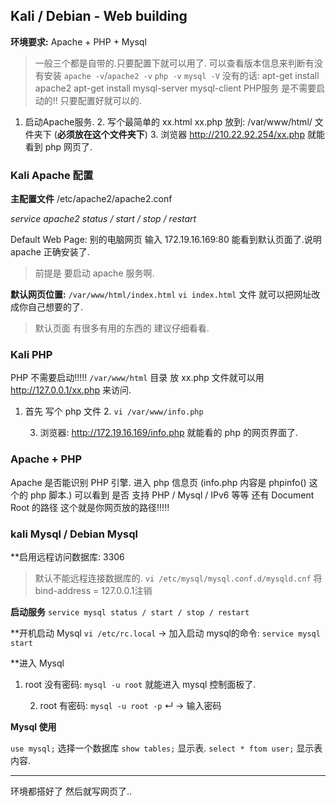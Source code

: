 ## Kali / Debian - Web building

**环境要求:** Apache + PHP + Mysql
> 一般三个都是自带的.只要配置下就可以用了.
> 可以查看版本信息来判断有没有安装  `apache -v`/`apache2 -v`  `php -v`  `mysql -V`
> 没有的话: 
> apt-get install apache2
> apt-get install mysql-server mysql-client 
> PHP服务 是不需要启动的!!  只要配置好就可以的.



1. 启动Apache服务. 
	2. 写个最简单的 xx.html xx.php 
		放到: /var/www/html/ 文件夹下 (**必须放在这个文件夹下**)
		3. 浏览器 http://210.22.92.254/xx.php 就能看到 php 网页了.

### Kali Apache 配置

**主配置文件** /etc/apache2/apache2.conf

*service apache2 status / start / stop / restart*

Default Web Page:
别的电脑网页 输入 172.19.16.169:80 能看到默认页面了.说明 apache 正确安装了.
> 前提是 要启动 apache 服务啊.

**默认网页位置:** `/var/www/html/index.html`
`vi index.html` 文件 就可以把网址改成你自己想要的了.

> 默认页面 有很多有用的东西的 建议仔细看看.




### Kali PHP

PHP 不需要启动!!!!!
`/var/www/html` 目录 放 xx.php 文件就可以用 http://127.0.0.1/xx.php 来访问.


1. 首先  写个 php 文件
	2. `vi /var/www/info.php`
		<?php
		phpinfo()
		?>

	3. 浏览器:  http://172.19.16.169/info.php  就能看的 php 的网页界面了.


### Apache + PHP
Apache 是否能识别 PHP 引擎.
进入 php 信息页 (info.php  内容是 phpinfo() 这个的 php 脚本.)
可以看到 是否 支持 PHP / Mysql / IPv6 等等
还有 Document Root 的路径  这个就是你网页放的路径!!!!!




### kali Mysql / Debian Mysql

**启用远程访问数据库: 3306
> 默认不能远程连接数据库的. 
`vi /etc/mysql/mysql.conf.d/mysqld.cnf`
将bind-address = 127.0.0.1注销


**启动服务**
`service mysql status / start / stop / restart `

**开机启动 Mysql
 `vi /etc/rc.local`  → 加入启动 mysql的命令: `service mysql start`

**进入 Mysql
1. root 没有密码:
	`mysql -u root` 就能进入 mysql 控制面板了.

	2. root 有密码:
		`mysql -u root -p`  ↵ → 输入密码

**Mysql 使用**

`use mysql;`          选择一个数据库
`show tables;`        显示表.
`select * ftom user;` 显示表内容.





---- -------
 环境都搭好了 然后就写网页了..

